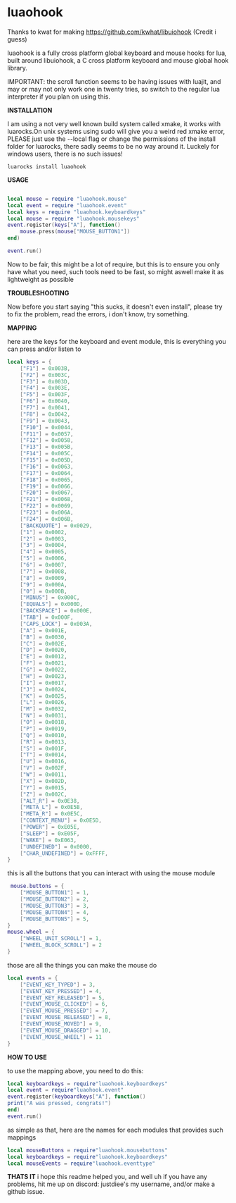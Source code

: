 # luaohook

Thanks to kwat for making https://github.com/kwhat/libuiohook (Credit i guess)

luaohook is a fully cross platform global keyboard and mouse hooks for lua, built around libuiohook, a C cross platform keyboard and mouse global hook library.

IMPORTANT: the scroll function seems to be having issues with luajit, and may or may not only work one in twenty tries, so switch to the regular lua interpreter if you plan on using this.

**INSTALLATION**

I am using a not very well known build system called xmake, it works with luarocks.On unix systems using sudo will give you a weird red xmake error, PLEASE just use the --local flag or change the permissions of the install folder for luarocks, there sadly seems to be no way around it. Luckely for windows users, there is no such issues!

```
luarocks install luaohook
```
**USAGE**

```lua

local mouse = require "luaohook.mouse"
local event = require "luaohook.event"
local keys = require "luaohook.keyboardkeys"
local mouse = require "luaohook.mousekeys"
event.register(keys["A"], function()
    mouse.press(mouse["MOUSE_BUTTON1"])
end)

event.run()

```

Now to be fair, this might be a lot of require, but this is to ensure you only have what you need, such tools need to be fast, so might aswell make it as lightweight as possible




**TROUBLESHOOTING**

Now before you start saying "this sucks, it doesn't even install", please try to fix the problem, read the errors, i don't know, try something.

**MAPPING**

here are the keys for the keyboard and event module, this is everything you can press and/or listen to
```lua
local keys = {
    ["F1"] = 0x003B,
    ["F2"] = 0x003C,
    ["F3"] = 0x003D,
    ["F4"] = 0x003E,
    ["F5"] = 0x003F,
    ["F6"] = 0x0040,
    ["F7"] = 0x0041,
    ["F8"] = 0x0042,
    ["F9"] = 0x0043,
    ["F10"] = 0x0044,
    ["F11"] = 0x0057,
    ["F12"] = 0x0058,
    ["F13"] = 0x005B,
    ["F14"] = 0x005C,
    ["F15"] = 0x005D,
    ["F16"] = 0x0063,
    ["F17"] = 0x0064,
    ["F18"] = 0x0065,
    ["F19"] = 0x0066,
    ["F20"] = 0x0067,
    ["F21"] = 0x0068,
    ["F22"] = 0x0069,
    ["F23"] = 0x006A,
    ["F24"] = 0x006B,
    ["BACKQUOTE"] = 0x0029,
    ["1"] = 0x0002,
    ["2"] = 0x0003,
    ["3"] = 0x0004,
    ["4"] = 0x0005,
    ["5"] = 0x0006,
    ["6"] = 0x0007,
    ["7"] = 0x0008,
    ["8"] = 0x0009,
    ["9"] = 0x000A,
    ["0"] = 0x000B,
    ["MINUS"] = 0x000C,
    ["EQUALS"] = 0x000D,
    ["BACKSPACE"] = 0x000E,
    ["TAB"] = 0x000F,
    ["CAPS_LOCK"] = 0x003A,
    ["A"] = 0x001E,
    ["B"] = 0x0030,
    ["C"] = 0x002E,
    ["D"] = 0x0020,
    ["E"] = 0x0012,
    ["F"] = 0x0021,
    ["G"] = 0x0022,
    ["H"] = 0x0023,
    ["I"] = 0x0017,
    ["J"] = 0x0024,
    ["K"] = 0x0025,
    ["L"] = 0x0026,
    ["M"] = 0x0032,
    ["N"] = 0x0031,
    ["O"] = 0x0018,
    ["P"] = 0x0019,
    ["Q"] = 0x0010,
    ["R"] = 0x0013,
    ["S"] = 0x001F,
    ["T"] = 0x0014,
    ["U"] = 0x0016,
    ["V"] = 0x002F,
    ["W"] = 0x0011,
    ["X"] = 0x002D,
    ["Y"] = 0x0015,
    ["Z"] = 0x002C,
    ["ALT_R"] = 0x0E38,
    ["META_L"] = 0x0E5B,
    ["META_R"] = 0x0E5C,
    ["CONTEXT_MENU"] = 0x0E5D,
    ["POWER"] = 0xE05E,
    ["SLEEP"] = 0xE05F,
    ["WAKE"] = 0xE063,
    ["UNDEFINED"] = 0x0000,
    ["CHAR_UNDEFINED"] = 0xFFFF,
}
```
this is all the buttons that you can interact with using the mouse module
```lua
 mouse.buttons = {
    ["MOUSE_BUTTON1"] = 1,
    ["MOUSE_BUTTON2"] = 2,
    ["MOUSE_BUTTON3"] = 3,
    ["MOUSE_BUTTON4"] = 4,
    ["MOUSE_BUTTON5"] = 5,
}
mouse.wheel = {
    ["WHEEL_UNIT_SCROLL"] = 1,
    ["WHEEL_BLOCK_SCROLL"] = 2
}
```
those are all the things you can make the mouse do
```lua
local events = {
    ["EVENT_KEY_TYPED"] = 3,
    ["EVENT_KEY_PRESSED"] = 4,
    ["EVENT_KEY_RELEASED"] = 5,
    ["EVENT_MOUSE_CLICKED"] = 6,
    ["EVENT_MOUSE_PRESSED"] = 7,
    ["EVENT_MOUSE_RELEASED"] = 8,
    ["EVENT_MOUSE_MOVED"] = 9,
    ["EVENT_MOUSE_DRAGGED"] = 10,
    ["EVENT_MOUSE_WHEEL"] = 11
}
```
**HOW TO USE**

to use the mapping above, you need to do this:
```lua
local keyboardkeys = require"luaohook.keyboardkeys"
local event = require"luaohook.event"
event.register(keyboardkeys["A"], function()
print("A was pressed, congrats!")
end)
event.run()
```
as simple as that, here are the names for each modules that provides such mappings
```lua
local mouseButtons = require"luaohook.mousebuttons"
local keyboardkeys = require"luaohook.keyboardkeys"
local mouseEvents = require"luaohook.eventtype"
```

**THATS IT**
i hope this readme helped you, and well uh if you have any problems, hit me up on discord: justdiee's my username, and/or make a github issue.